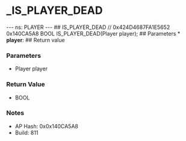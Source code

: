 # _IS_PLAYER_DEAD

--- ns: PLAYER --- ## IS_PLAYER_DEAD  // 0x424D4687FA1E5652 0x140CA5A8 BOOL IS_PLAYER_DEAD(Player player);   ## Parameters * **player**:  ## Return value

### Parameters
* Player player

### Return Value
* BOOL

### Notes
* AP Hash: 0x0x140CA5A8
* Build: 811

